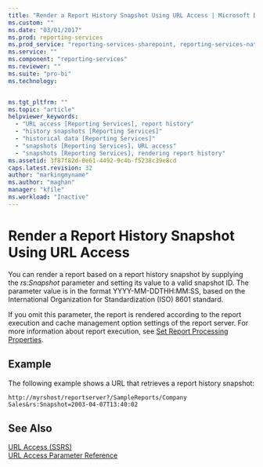```yaml
---
title: "Render a Report History Snapshot Using URL Access | Microsoft Docs"
ms.custom: ""
ms.date: "03/01/2017"
ms.prod: reporting-services
ms.prod_service: "reporting-services-sharepoint, reporting-services-native"
ms.service: ""
ms.component: "reporting-services"
ms.reviewer: ""
ms.suite: "pro-bi"
ms.technology: 


ms.tgt_pltfrm: ""
ms.topic: "article"
helpviewer_keywords: 
  - "URL access [Reporting Services], report history"
  - "history snapshots [Reporting Services]"
  - "historical data [Reporting Services]"
  - "snapshots [Reporting Services], URL access"
  - "snapshots [Reporting Services], rendering report history"
ms.assetid: 3f87f82d-0e61-4492-9c4b-f5238c39e8cd
caps.latest.revision: 32
author: "markingmyname"
ms.author: "maghan"
manager: "kfile"
ms.workload: "Inactive"
---
```

# Render a Report History Snapshot Using URL Access
  You can render a report based on a report history snapshot by supplying the *rs:Snapshot* parameter and setting its value to a valid snapshot ID. The parameter value is in the format YYYY-MM-DDTHH:MM:SS, based on the International Organization for Standardization (ISO) 8601 standard.  
  
 If you omit this parameter, the report is rendered according to the report execution and cache management option settings of the report server. For more information about report execution, see [Set Report Processing Properties](../reporting-services/report-server/set-report-processing-properties.md).  
  
## Example  
 The following example shows a URL that retrieves a report history snapshot:  
  
```  
http://myrshost/reportserver?/SampleReports/Company Sales&rs:Snapshot=2003-04-07T13:40:02  
```  
  
## See Also  
 [URL Access &#40;SSRS&#41;](../reporting-services/url-access-ssrs.md)   
 [URL Access Parameter Reference](../reporting-services/url-access-parameter-reference.md)  
  
  

